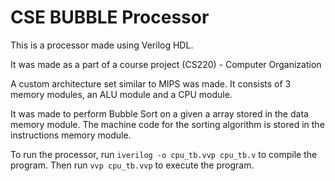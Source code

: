 # CSE BUBBLE Processor

This is a processor made using Verilog HDL.

It was made as a part of a course project (CS220) - Computer Organization

A custom architecture set similar to MIPS was made. It consists of 3 memory modules, an ALU module and a CPU module.

It was made to perform Bubble Sort on a given a array stored in the data memory module. The machine code for the sorting algorithm is stored in the instructions memory module.

To run the processor, run ```iverilog -o cpu_tb.vvp cpu_tb.v``` to compile the program. Then run ```vvp cpu_tb.vvp``` to execute the program.
